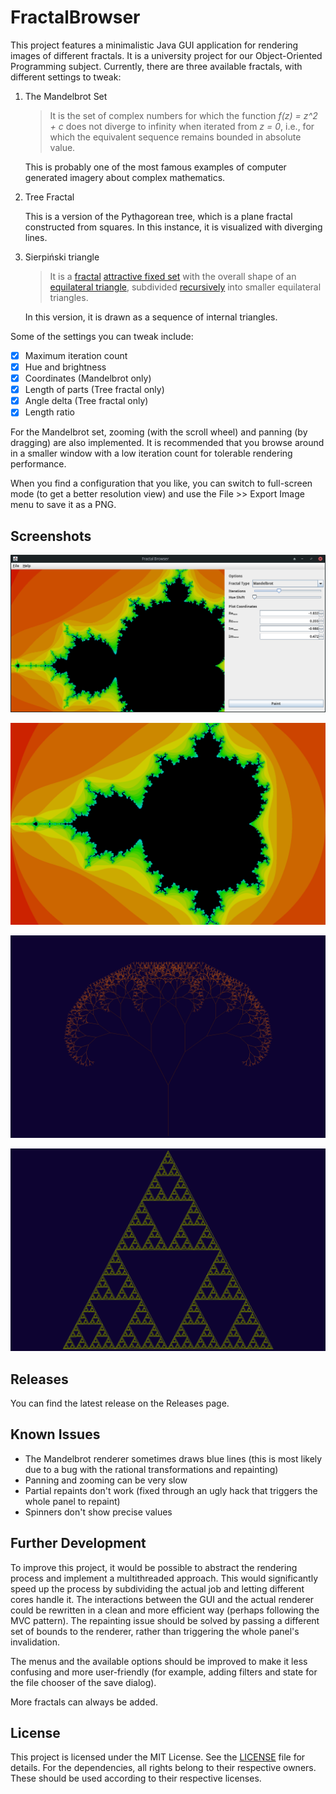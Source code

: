 # FractalBrowser

This project features a minimalistic Java GUI application for rendering images of different fractals. It is a university project for our Object-Oriented Programming subject. Currently, there are three available fractals, with different settings to tweak:

1. The Mandelbrot Set

   > It is the set of complex numbers for which the function *f(z) = z^2 + c* does not diverge to infinity when iterated from *z = 0*, i.e., for which the equivalent sequence remains bounded in absolute value.
   >

   This is probably one of the most famous examples of computer generated imagery about complex mathematics.
2. Tree Fractal

   This is a version of the Pythagorean tree, which is a plane fractal constructed from squares. In this instance, it is visualized with diverging lines.
3. Sierpiński triangle

   > It is a [fractal](https://en.wikipedia.org/wiki/Fractal_curve "Fractal curve") [attractive fixed set](https://en.wikipedia.org/wiki/Attractive_fixed_set "Attractive fixed set") with the overall shape of an [equilateral triangle](https://en.wikipedia.org/wiki/Equilateral_triangle "Equilateral triangle"), subdivided [recursively](https://en.wikipedia.org/wiki/Recursion "Recursion") into smaller equilateral triangles.
   >

   In this version, it is drawn as a sequence of internal triangles.

Some of the settings you can tweak include:

* [X] Maximum iteration count
* [X] Hue and brightness
* [X] Coordinates (Mandelbrot only)
* [X] Length of parts (Tree fractal only)
* [X] Angle delta (Tree fractal only)
* [X] Length ratio

For the Mandelbrot set, zooming (with the scroll wheel) and panning (by dragging) are also implemented. It is recommended that you browse around in a smaller window with a low iteration count for tolerable rendering performance.

When you find a configuration that you like, you can switch to full-screen mode (to get a better resolution view) and use the File >> Export Image menu to save it as a PNG.

## Screenshots

![Screenshot of the GUI](images/Screenshot.png)

![The Mandelbrot Set](images/Mandelbrot.png)

![Tree Fractal](images/Tree.png)

![Sierpinski Triangle](images/Sierpinski.png)

## Releases

You can find the latest release on the Releases page.

## Known Issues

* The Mandelbrot renderer sometimes draws blue lines (this is most likely due to a bug with the rational transformations and repainting)
* Panning and zooming can be very slow
* Partial repaints don't work (fixed through an ugly hack that triggers the whole panel to repaint)
* Spinners don't show precise values

## Further Development

To improve this project, it would be possible to abstract the rendering process and implement a multithreaded approach. This would significantly speed up the process by subdividing the actual job and letting different cores handle it. The interactions between the GUI and the actual renderer could be rewritten in a clean and more efficient way (perhaps following the MVC pattern). The repainting issue should be solved by passing a different set of bounds to the renderer, rather than triggering the whole panel's invalidation.

The menus and the available options should be improved to make it less confusing and more user-friendly (for example, adding filters and state for the file chooser of the save dialog).

More fractals can always be added.

## License

This project is licensed under the MIT License. See the [LICENSE]() file for details. For the dependencies, all rights belong to their respective owners. These should be used according to their respective licenses.
